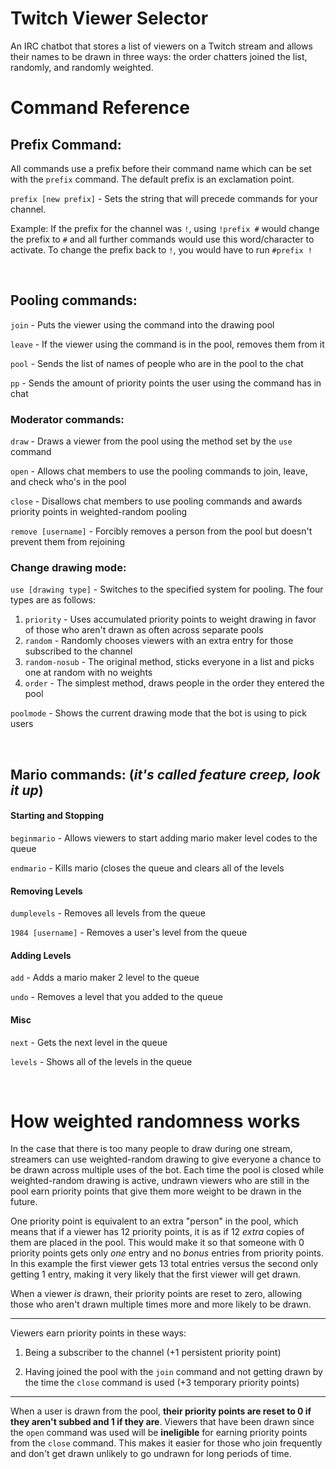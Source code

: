 # Twitch Viewer Selector

An IRC chatbot that stores a list of viewers on a Twitch stream and allows their names to be drawn in three ways: the order chatters joined the list, randomly, and randomly weighted.

# Command Reference
## Prefix Command:
All commands use a prefix before their command name which can be set with the `prefix` command. The default prefix is an exclamation point.

`prefix [new prefix]` - Sets the string that will precede commands for your channel. 

Example: If the prefix for the channel was `!`, using `!prefix #` would change the prefix to `#` and all further commands would use this word/character to activate. To change the prefix back to `!`, you would have to run `#prefix !`

<br>

## Pooling commands:
`join` - Puts the viewer using the command into the drawing pool

`leave` - If the viewer using the command is in the pool, removes them from it

`pool` - Sends the list of names of people who are in the pool to the chat
  
`pp` - Sends the amount of priority points the user using the command has in chat

### Moderator commands:
`draw` - Draws a viewer from the pool using the method set by the `use` command

`open` - Allows chat members to use the pooling commands to join, leave, and check who's in the pool 

`close` - Disallows chat members to use pooling commands and awards priority points in weighted-random pooling

`remove [username]` - Forcibly removes a person from the pool but doesn't prevent them from rejoining

### Change drawing mode:

`use [drawing type]` - Switches to the specified system for pooling. The four types are as follows:
1) `priority` - Uses accumulated priority points to weight drawing in favor of those who aren't drawn as often across separate pools
2) `random` - Randomly chooses viewers with an extra entry for those subscribed to the channel
3) `random-nosub` - The original method, sticks everyone in a list and picks one at random with no weights
4) `order` - The simplest method, draws people in the order they entered the pool

`poolmode` - Shows the current drawing mode that the bot is using to pick users

<br>

## Mario commands: (*it's called feature creep, look it up*)

#### Starting and Stopping

`beginmario` - Allows viewers to start adding mario maker level codes to the queue

`endmario` - Kills mario (closes the queue and clears all of the levels

#### Removing Levels

`dumplevels` - Removes all levels from the queue

`1984 [username]` - Removes a user's level from the queue

#### Adding Levels

`add` - Adds a mario maker 2 level to the queue

`undo` - Removes a level that you added to the queue

#### Misc

`next` - Gets the next level in the queue

`levels` - Shows all of the levels in the queue

<br>

# How weighted randomness works

In the case that there is too many people to draw during one stream, streamers can use weighted-random drawing to give everyone a chance to be drawn across multiple uses of the bot. Each time the pool is closed while weighted-random drawing is active, undrawn viewers who are still in the pool earn priority points that give them more weight to be drawn in the future. 

One priority point is equivalent to an extra "person" in the pool, which means that if a viewer has 12 priority points, it is as if 12 *extra* copies of them are placed in the pool. This would make it so that someone with 0 priority points gets only *one* entry and no *bonus* entries from priority points. In this example the first viewer gets 13 total entries versus the second only getting 1 entry, making it very likely that the first viewer will get drawn. 

When a viewer *is* drawn, their priority points are reset to zero, allowing those who aren't drawn multiple times more and more likely to be drawn.

---
Viewers earn priority points in these ways:

1. Being a subscriber to the channel (+1 persistent priority point)

2. Having joined the pool with the `join` command and not getting drawn by the time the `close` command is used (+3 temporary priority points)
---
When a user is drawn from the pool, **their priority points are reset to 0 if they aren't subbed and 1 if they are**. Viewers that have been drawn since the `open` command was used will be **ineligible** for earning priority points from the `close` command. This makes it easier for those who join frequently and don't get drawn unlikely to go undrawn for long periods of time.  
